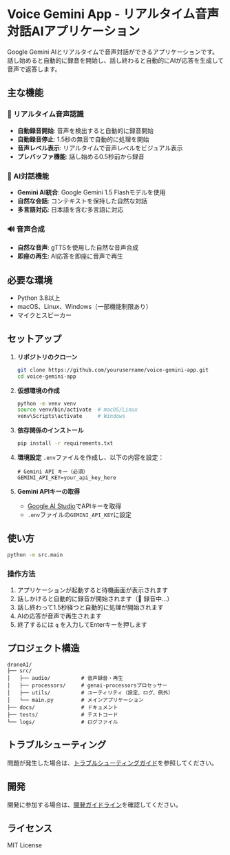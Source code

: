 # Voice Gemini App - リアルタイム音声対話AIアプリケーション

Google Gemini AIとリアルタイムで音声対話ができるアプリケーションです。話し始めると自動的に録音を開始し、話し終わると自動的にAIが応答を生成して音声で返答します。

## 主な機能

### 🎤 リアルタイム音声認識
- **自動録音開始**: 音声を検出すると自動的に録音開始
- **自動録音停止**: 1.5秒の無音で自動的に処理を開始
- **音声レベル表示**: リアルタイムで音声レベルをビジュアル表示
- **プレバッファ機能**: 話し始める0.5秒前から録音

### 🤖 AI対話機能
- **Gemini AI統合**: Google Gemini 1.5 Flashモデルを使用
- **自然な会話**: コンテキストを保持した自然な対話
- **多言語対応**: 日本語を含む多言語に対応

### 🔊 音声合成
- **自然な音声**: gTTSを使用した自然な音声合成
- **即座の再生**: AI応答を即座に音声で再生

## 必要な環境

- Python 3.8以上
- macOS、Linux、Windows（一部機能制限あり）
- マイクとスピーカー

## セットアップ

1. **リポジトリのクローン**
   ```bash
   git clone https://github.com/yourusername/voice-gemini-app.git
   cd voice-gemini-app
   ```

2. **仮想環境の作成**
   ```bash
   python -m venv venv
   source venv/bin/activate  # macOS/Linux
   venv\Scripts\activate     # Windows
   ```

3. **依存関係のインストール**
   ```bash
   pip install -r requirements.txt
   ```

4. **環境設定**
   `.env`ファイルを作成し、以下の内容を設定：
   ```env
   # Gemini API キー（必須）
   GEMINI_API_KEY=your_api_key_here
   ```

5. **Gemini APIキーの取得**
   - [Google AI Studio](https://makersuite.google.com/app/apikey)でAPIキーを取得
   - `.env`ファイルの`GEMINI_API_KEY`に設定

## 使い方

```bash
python -m src.main
```

### 操作方法

1. アプリケーションが起動すると待機画面が表示されます
2. 話しかけると自動的に録音が開始されます（🔴 録音中...）
3. 話し終わって1.5秒経つと自動的に処理が開始されます
4. AIの応答が音声で再生されます
5. 終了するには `q` を入力してEnterキーを押します

## プロジェクト構造

```
droneAI/
├── src/
│   ├── audio/          # 音声録音・再生
│   ├── processors/     # genai-processorsプロセッサー
│   ├── utils/          # ユーティリティ（設定、ログ、例外）
│   └── main.py         # メインアプリケーション
├── docs/               # ドキュメント
├── tests/              # テストコード
└── logs/               # ログファイル
```

## トラブルシューティング

問題が発生した場合は、[トラブルシューティングガイド](docs/troubleshooting.md)を参照してください。

## 開発

開発に参加する場合は、[開発ガイドライン](docs/development-guidelines.md)を確認してください。

## ライセンス

MIT License